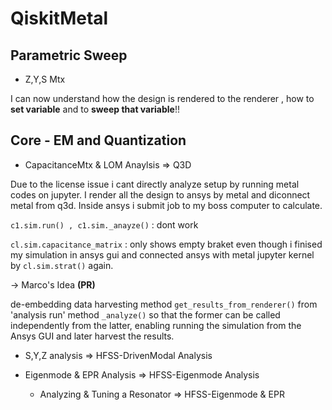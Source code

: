 # QiskitMetal

## Parametric Sweep


* Z,Y,S Mtx

 I can now understand how the design is rendered to the renderer , how to **set variable** and to **sweep that variable**!!


## Core - EM and Quantization

* CapacitanceMtx & LOM Anaylsis => Q3D

Due to the license issue i cant directly analyze setup by running metal codes on jupyter. I render all the design to ansys by metal and diconnect metal from q3d. Inside ansys i submit job to my boss computer to calculate.

`c1.sim.run() , c1.sim._anayze()` : dont work

`cl.sim.capacitance_matrix` : only shows empty braket even though i finised my simulation in ansys gui and connected ansys with metal jupyter kernel by `cl.sim.strat()` again.

-> Marco's Idea **(PR)**

de-embedding data harvesting method `get_results_from_renderer()`   from 'analysis run' method `_analyze()` so that the former can be called independently from the latter, enabling running the simulation from the Ansys GUI and later harvest the results.


* S,Y,Z analysis => HFSS-DrivenModal Analysis

* Eigenmode & EPR Analysis => HFSS-Eigenmode Analysis

  * Analyzing & Tuning a Resonator => HFSS-Eigenmode & EPR




